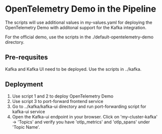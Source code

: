 # OpenTelemetry Demo in the Pipeline

The scripts will use additional values in my-values.yaml for deploying the OpenTelemetry Demo with additonal support for the Kafka integration.

For the official demo, use the scripts in the ./default-opentelemetry-demo directory.

## Pre-requsites

Kafka and Kafka UI need to be deployed. Use the scripts in ../kafka.

## Deployment

1. Use script 1 and 2 to deploy OpenTelemetry Demo
2. Use script 3 to port-forward frontend service
4. Go to ../kafka/kafka-ui directory and run port-forwarding script for kafka-ui service
5. Open the Kafka-ui endpoint in your browser. Click on 'my-cluster-kafka' -> 'Topics' and verify you have 'otlp_metrics' and 'otlp_spans' under 'Topic Name'.
